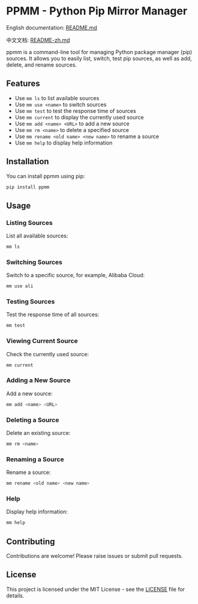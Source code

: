 # PPMM - Python Pip Mirror Manager

English documentation: [README.md](https://github.com/yage-zhu/ppmm/blob/main/README.md)

中文文档: [README-zh.md](https://github.com/yage-zhu/ppmm/blob/main/README-zh.md)

ppmm is a command-line tool for managing Python package manager (pip) sources. It allows you to easily list, switch, test pip sources, as well as add, delete, and rename sources.

## Features

- Use `mm ls` to list available sources
- Use `mm use <name>` to switch sources
- Use `mm test` to test the response time of sources
- Use `mm current` to display the currently used source
- Use `mm add <name> <URL>` to add a new source
- Use `mm rm <name>` to delete a specified source
- Use `mm rename <old name> <new name>` to rename a source
- Use `mm help` to display help information

## Installation

You can install ppmm using pip:

```bash
pip install ppmm
```

## Usage

### Listing Sources

List all available sources:

```bash
mm ls
```

### Switching Sources

Switch to a specific source, for example, Alibaba Cloud:

```bash
mm use ali
```

### Testing Sources

Test the response time of all sources:

```bash
mm test
```

### Viewing Current Source

Check the currently used source:

```bash
mm current
```

### Adding a New Source

Add a new source:

```bash
mm add <name> <URL>
```

### Deleting a Source

Delete an existing source:

```bash
mm rm <name>
```

### Renaming a Source

Rename a source:

```bash
mm rename <old name> <new name>
```

### Help

Display help information:

```bash
mm help
```

## Contributing

Contributions are welcome! Please raise issues or submit pull requests.

## License

This project is licensed under the MIT License - see the [LICENSE](https://github.com/yage-zhu/ppmm/blob/main/LICENSE) file for details.
